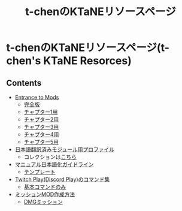 ﻿---
layout: default
title: t-chenのKTaNEリソースページ
description: t-chenが作成したKTaNEのリソース一覧です。MODのマニュアルやチュートリアル、翻訳情報などがあります。
lang: ja_JP
---

# t-chenのKTaNEリソースページ(t-chen's KTaNE Resorces)

## Contents

* [Entrance to Mods](/Entrance%20to%20Mods)
  * [完全版](/Entrance%20to%20Mods/Entrance%20To%20Mods%20Complete.html)
  * [チャプター1用](/Entrance%20to%20Mods/Entrance%20To%20Mods%20Chapter1.html)
  * [チャプター2用](/Entrance%20to%20Mods/Entrance%20To%20Mods%20Chapter2.html)
  * [チャプター3用](/Entrance%20to%20Mods/Entrance%20To%20Mods%20Chapter3.html)
  * [チャプター4用](/Entrance%20to%20Mods/Entrance%20To%20Mods%20Chapter4.html)
  * [チャプター5用](/Entrance%20to%20Mods/Entrance%20To%20Mods%20Chapter5.html)
* [日本語翻訳済みモジュール用プロファイル](/JaProfiles)
  * コレクションは[こちら](https://steamcommunity.com/sharedfiles/filedetails/?id=2276193037)
* [マニュアル日本語化ガイドライン](/TranslationGuideline)
  * [テンプレート](/TranslationGuideline/TemplateJa.zip)
* [Twitch Play(Discord Play)のコマンド集](/tpCommands)
  * [基本コマンドのみ](/tpCommands/basic)
* [ミッションMOD作成方法](/MissionCreating)
  * [DMGミッション](/MissionCreating/dmg)